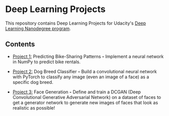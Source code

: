 # Deep Learning Projects

This repository contains Deep Learning Projects for Udacity's [Deep Learning Nanodegree program](https://github.com/udacity/deep-learning-v2-pytorch). 

## Contents

* [Project 1:](https://github.com/dsinas/DL-Projects/tree/master/project-bikesharing) Predicting Bike-Sharing Patterns **-** Implement a neural network in NumPy to predict bike rentals.

* [Project 2:](https://github.com/dsinas/DL-Projects/tree/master/project-dog-classification) Dog Breed Classifier **-** Build a convolutional neural network with PyTorch to classify any image (even an image of a face) as a specific dog breed.

* [Project 3:](https://github.com/dsinas/DL-Projects/tree/master/project-face-generation) Face Generation **-** Define and train a DCGAN (Deep Convolutional Generative Adversarial Network) on a dataset of faces to get a generator network to generate new images of faces that look as realistic as possible!
